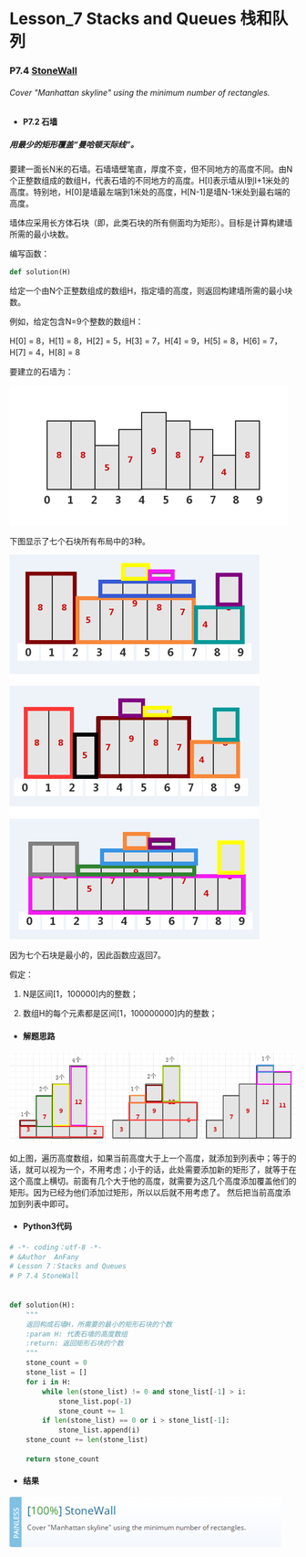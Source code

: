 # Lesson_7 Stacks and Queues  栈和队列






### P7.4 [StoneWall](https://app.codility.com/programmers/lessons/7-stacks_and_queues/stone_wall/) 


###### Cover "Manhattan skyline" using the minimum number of rectangles.

* #### P7.2 石墙

##### 用最少的矩形覆盖“曼哈顿天际线”。

要建一面长N米的石墙。石墙墙壁笔直，厚度不变，但不同地方的高度不同。由N个正整数组成的数组H，代表石墙的不同地方的高度。H[I]表示墙从I到I+1米处的高度。特别地，H[0]是墙最左端到1米处的高度，H[N-1]是墙N-1米处到最右端的高度。


墙体应采用长方体石块（即，此类石块的所有侧面均为矩形）。目标是计算构建墙所需的最小块数。


编写函数：

```python
def solution(H)
```

给定一个由N个正整数组成的数组H，指定墙的高度，则返回构建墙所需的最小块数。


例如，给定包含N=9个整数的数组H：

 H[0] = 8，H[1] = 8，H[2] = 5，H[3] = 7，H[4] = 9，H[5] = 8，H[6] = 7，H[7] = 4，H[8] = 8

要建立的石墙为：

![image](https://github.com/Anfany/Codility-Lessons-By-Python3/blob/master/L7_Stacks%20and%20Queues/7.41.png)

下图显示了七个石块所有布局中的3种。

![image](https://github.com/Anfany/Codility-Lessons-By-Python3/blob/master/L7_Stacks%20and%20Queues/7.4_wall.png)


因为七个石块是最小的，因此函数应返回7。

假定：


  1. N是区间[1，100000]内的整数；

  2. 数组H的每个元素都是区间[1，100000000]内的整数；



* #### 解题思路

![image](https://github.com/Anfany/Codility-Lessons-By-Python3/blob/master/L7_Stacks%20and%20Queues/7.4_0.png)


如上图，遍历高度数组，如果当前高度大于上一个高度，就添加到列表中；等于的话，就可以视为一个，不用考虑；小于的话，此处需要添加新的矩形了，就等于在这个高度上横切。前面有几个大于他的高度，就需要为这几个高度添加覆盖他们的矩形。因为已经为他们添加过矩形，所以以后就不用考虑了。 然后把当前高度添加到列表中即可。


* #### Python3代码



```python
# -*- coding：utf-8 -*-
# &Author  AnFany
# Lesson 7：Stacks and Queues
# P 7.4 StoneWall


def solution(H):
    """
    返回构成石墙H，所需要的最小的矩形石块的个数
    :param H: 代表石墙的高度数组
    :return: 返回矩形石块的个数
    """
    stone_count = 0
    stone_list = []
    for i in H:
        while len(stone_list) != 0 and stone_list[-1] > i:
            stone_list.pop(-1)
            stone_count += 1
        if len(stone_list) == 0 or i > stone_list[-1]:
            stone_list.append(i)
    stone_count += len(stone_list)

    return stone_count
```

* #### 结果





![image](https://github.com/Anfany/Codility-Lessons-By-Python3/blob/master/L7_Stacks%20and%20Queues/7.4.png)
